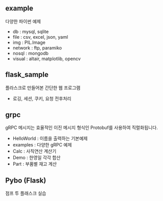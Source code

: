 ## example
다양한 파이썬 예제
- db : mysql, sqlite
- file : csv, excel, json, yaml
- img : PIL.Image 
- network : ftp, paramiko
- nosql : mongodb
- visual : altair, matplotlib, opencv


## flask_sample
플라스크로 만들어본 간단한 웹 프로그램
- 로깅, 세션, 쿠키, 요청 전후처리


## grpc
gRPC 메시지는 효율적인 이진 메시지 형식인 Protobuf를 사용하여 직렬화됩니다.
- HelloWorld : 이름을 출력하는 기본예제
- examples : 다양한 gRPC 예제
- Calc : 사칙연산 계산기 
- Demo : 한영일 각각 합산
- Part : 부품별 재고 계산


## Pybo (Flask)
점프 투 플래스크 실습